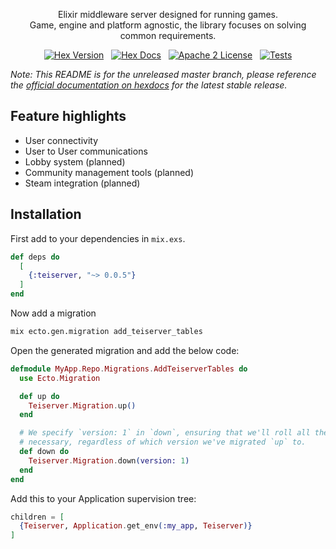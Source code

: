 <p align="center">
  Elixir middleware server designed for running games.<br />
  Game, engine and platform agnostic, the library focuses on solving common requirements.
</p>

<p align="center">
  <a href="https://hex.pm/packages/teiserver"><img alt="Hex Version" src="https://img.shields.io/hexpm/v/teiserver.svg"></a>
  &nbsp;
  <a href="https://hexdocs.pm/teiserver"><img alt="Hex Docs" src="http://img.shields.io/badge/hex.pm-docs-green.svg?style=flat"></a>
  &nbsp;
  <a href="https://opensource.org/licenses/Apache-2.0"><img alt="Apache 2 License" src="https://img.shields.io/hexpm/l/teiserver"></a>
  &nbsp;
  <a href="https://github.com/Teifion/teiserver/actions/workflows/elixir.yml/badge.svg?branch=0.0.5"><img alt="Tests" src="https://github.com/Teifion/teiserver/actions/workflows/elixir.yml/badge.svg?branch=0.0.5"></a>  
</p>

_Note: This README is for the unreleased master branch, please reference the
[official documentation on hexdocs][hexdoc] for the latest stable release._

[hexdoc]: https://hexdocs.pm/teiserver/Teiserver.html

## Feature highlights
- User connectivity
- User to User communications
- Lobby system (planned)
- Community management tools (planned)
- Steam integration (planned)

## Installation
First add to your dependencies in `mix.exs`.
```elixir
def deps do
  [
    {:teiserver, "~> 0.0.5"}
  ]
end
```

Now add a migration
```bash
mix ecto.gen.migration add_teiserver_tables
```

Open the generated migration and add the below code:
```elixir
defmodule MyApp.Repo.Migrations.AddTeiserverTables do
  use Ecto.Migration

  def up do
    Teiserver.Migration.up()
  end

  # We specify `version: 1` in `down`, ensuring that we'll roll all the way back down if
  # necessary, regardless of which version we've migrated `up` to.
  def down do
    Teiserver.Migration.down(version: 1)
  end
end
```

Add this to your Application supervision tree:
```elixir
children = [
  {Teiserver, Application.get_env(:my_app, Teiserver)}
]
```
